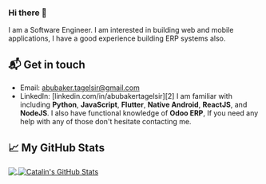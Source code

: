 ### Hi there 👋

<!--
**AbubakerTagelsir/abubakertagelsir** is a ✨ _special_ ✨ repository because its `README.md` (this file) appears on your GitHub profile.

Here are some ideas to get you started:

- 🔭 I’m currently working on ...
- 🌱 I’m currently learning ...
- 👯 I’m looking to collaborate on ...
- 🤔 I’m looking for help with ...
- 💬 Ask me about ...
- 📫 How to reach me: ...
- 😄 Pronouns: ...
- ⚡ Fun fact: ...
-->



I am a Software Engineer. I am interested in building web and mobile applications, I have a good experience building ERP systems also.




## 📬 Get in touch

- Email: [abubaker.tagelsir@gmail.com][1]
- LinkedIn: [linkedin.com/in/abubakertagelsir][2]
I am familiar with including **Python**, **JavaScript**, **Flutter**, **Native Android**, **ReactJS**, and
**NodeJS**. I also have functional knowledge of **Odoo ERP**, If you need any help with any of those don't hesitate contacting me.

## &#x1f4c8; My GitHub Stats

<a href="https://github.com/natterstefan/natterstefan">
  <img align="center" src="https://github-readme-stats.vercel.app/api/top-langs/?username=natterstefan&hide=java,html&title_color=ffffff&text_color=c9cacc&icon_color=2bbc8a&bg_color=1d1f21" />
</a>

<a href="https://github.com/natterstefan/natterstefan">
  <img align="center" src="https://github-readme-stats.vercel.app/api?username=abubakertagelsir&show_icons=true&line_height=27&count_private=true&title_color=ffffff&text_color=c9cacc&icon_color=2bbc8a&bg_color=1d1f21" alt="Catalin's GitHub Stats" />
</a>

[1]: https://www.linkedin.com/in/abubakertagelsir
